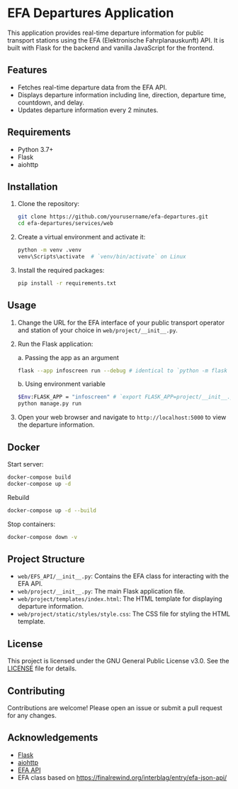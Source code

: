 # EFA Departures Application

This application provides real-time departure information for public transport stations using the EFA (Elektronische Fahrplanauskunft) API. It is built with Flask for the backend and vanilla JavaScript for the frontend.

## Features

- Fetches real-time departure data from the EFA API.
- Displays departure information including line, direction, departure time, countdown, and delay.
- Updates departure information every 2 minutes.

## Requirements

- Python 3.7+
- Flask
- aiohttp

## Installation

1. Clone the repository:
    ```bash
    git clone https://github.com/yourusername/efa-departures.git
    cd efa-departures/services/web
    ```

2. Create a virtual environment and activate it:
    ```bash
    python -m venv .venv
    venv\Scripts\activate  # `venv/bin/activate` on Linux
    ```

3. Install the required packages:
    ```bash
    pip install -r requirements.txt
    ```

## Usage

1. Change the URL for the EFA interface of your public transport operator and station of your choice in `web/project/__init__.py`.

2. Run the Flask application:

    a. Passing the app as an argument
    ```bash
    flask --app infoscreen run --debug # identical to `python -m flask --app infoscreen run --debug`
    ```
    b. Using environment variable
    ```bash
    $Env:FLASK_APP = "infoscreen" # `export FLASK_APP=project/__init__.py` on Linux
    python manage.py run
    ```

3. Open your web browser and navigate to `http://localhost:5000` to view the departure information.

## Docker

Start server:

 ```bash
docker-compose build
docker-compose up -d 
```

Rebuild
```bash
docker-compose up -d --build
```

Stop containers:
```bash
docker-compose down -v
```

## Project Structure

- `web/EFS_API/__init__.py`: Contains the EFA class for interacting with the EFA API.
- `web/project/__init__.py`: The main Flask application file.
- `web/project/templates/index.html`: The HTML template for displaying departure information.
- `web/project/static/styles/style.css`: The CSS file for styling the HTML template.

## License

This project is licensed under the GNU General Public License v3.0. See the [LICENSE](LICENSE) file for details.

## Contributing

Contributions are welcome! Please open an issue or submit a pull request for any changes.

## Acknowledgements

- [Flask](https://flask.palletsprojects.com/)
- [aiohttp](https://docs.aiohttp.org/)
- [EFA API](https://www.efa.de/)
- EFA class based on https://finalrewind.org/interblag/entry/efa-json-api/
